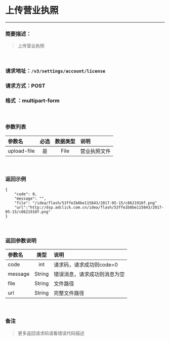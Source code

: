 　
# 上传营业执照
---
### 简要描述：
>上传营业执照

　　　　

### 请求地址：```/v3/settings/account/license```

### 请求方式：POST

### 格式 ：multipart-form
　

### 参数列表

 参数名 | 必选 | 数据类型 | 说明 
 :------ | :----:| :--------: |:---- 
 upload-file|是|File|营业执照文件


　

### 返回示例
```
{
    "code": 0,
    "message": "",
    "file": "/idea/flash/53ffe2b8be115843/2017-05-15/c8621910f.png"
    "url":"http://dsp.adclick.com.cn/idea/flash/53ffe2b8be115843/2017-05-15/c8621910f.png"
}
```
　

### 返回参数说明

参数名 | 类型 | 说明
:---   |:---: |:---
code | int | 请求码，请求成功则code=0
message | String | 错误消息，请求成功则消息为空
file|String|文件路径
url|String|完整文件路径
　

### 备注
>更多返回请求码请看错误代码描述